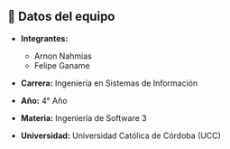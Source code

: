 
## 📌 Datos del equipo
- **Integrantes:**  
  - Arnon Nahmias  
  - Felipe Ganame  

- **Carrera:** Ingeniería en Sistemas de Información  
- **Año:** 4° Año  
- **Materia:** Ingeniería de Software 3  
- **Universidad:** Universidad Católica de Córdoba (UCC)  

